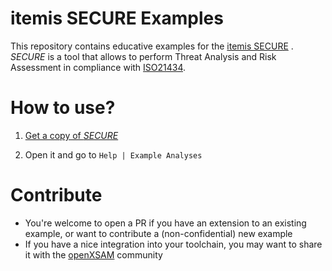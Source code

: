 # itemis SECURE Examples

This repository contains educative examples for the [itemis SECURE](https://www.itemis.com/en/yakindu/security-analyst/)
. _SECURE_ is a tool that allows to perform Threat Analysis and Risk Assessment in compliance with [ISO21434](https://www.security-analyst.org/tool-assistance/).

# How to use?

1. [Get a copy of _SECURE_](https://info.itemis.com/en/yakindu/security-analyst/webinar/?hsCtaTracking=10dcd72c-a0d9-402c-bd99-f51e7e84969d%7C4610b7af-3304-4a69-bf73-a9e7582da8d3&__hstc=260942034.95fa216e1df61c7c1a86fc836b43c0c7.1573117964436.1583318610039.1583407956741.60&__hssc=260942034.7.1583407956741&__hsfp=1170371101)

2. Open it and go to `Help | Example Analyses`


# Contribute

- You're welcome to open a PR if you have an extension to an existing example, or want to contribute a (non-confidential) new example
- If you have a nice integration into your toolchain, you may want to share it with the [openXSAM](https://openxsam.io/) community

